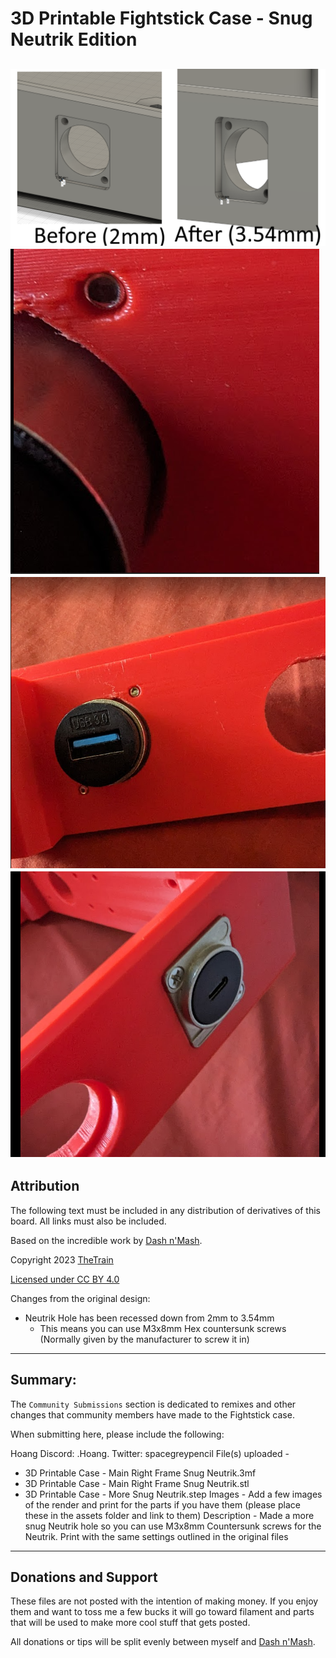 # 3D Printable Fightstick Case - Snug Neutrik Edition

![3D Printable Fightstick Case - 3D Render beforeAfter](https://github.com/OpenStickCommunity/Hardware/blob/6f04a718ae919b9495e218c86b743e8c0c8c5f4a/Fightstick%20Case/Community%20submissions/Assets/Snug%20Neutrik%20Assets/beforeafter.png)
![3D Printable Fightstick Case - Close up](https://github.com/OpenStickCommunity/Hardware/blob/6f04a718ae919b9495e218c86b743e8c0c8c5f4a/Fightstick%20Case/Community%20submissions/Assets/Snug%20Neutrik%20Assets/CloseUpOfm3.png)
![3D Printable Fightstick Case - Hole](https://github.com/OpenStickCommunity/Hardware/blob/6f04a718ae919b9495e218c86b743e8c0c8c5f4a/Fightstick%20Case/Community%20submissions/Assets/Snug%20Neutrik%20Assets/hole.png)
![3D Printable Fightstick Case - Popout](https://github.com/OpenStickCommunity/Hardware/blob/6f04a718ae919b9495e218c86b743e8c0c8c5f4a/Fightstick%20Case/Community%20submissions/Assets/Snug%20Neutrik%20Assets/Popout.png)
---

## Attribution

The following text must be included in any distribution of derivatives of this board. All links must also be included.

Based on the incredible work by [Dash n'Mash](https://twitter.com/Dash_xx_Mash?s=20).

Copyright 2023 [TheTrain](https://github.com/TheTrainGoes)

[Licensed under CC BY 4.0](https://creativecommons.org/licenses/by/4.0/)

Changes from the original design:
  - Neutrik Hole has been recessed down from 2mm to 3.54mm
    -  This means you can use M3x8mm Hex countersunk screws (Normally given by the manufacturer to screw it in)
---


## Summary: 

The `Community Submissions` section is dedicated to remixes and other changes that community members have made to the Fightstick case.  

When submitting here, please include the following:

Hoang
Discord: .Hoang.
Twitter: spacegreypencil
File(s) uploaded - 
  - 3D Printable Case - Main Right Frame Snug Neutrik.3mf
  - 3D Printable Case - Main Right Frame Snug Neutrik.stl
  - 3D Printable Case - More Snug Neutrik.step
Images - Add a few images of the render and print for the parts if you have them (please place these in the assets folder and link to them)
Description - Made a more snug Neutrik hole so you can use M3x8mm Countersunk screws for the Neutrik. Print with the same settings outlined in the original files

---

## Donations and Support

These files are not posted with the intention of making money.  If you enjoy them and want to toss me a few bucks it will go toward filament and parts that will be used to make more cool stuff that gets posted.  

All donations or tips will be split evenly between myself and [Dash n'Mash](https://twitter.com/Dash_xx_Mash?s=20).
